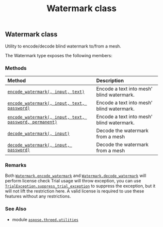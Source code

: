 ﻿---
title: Watermark class
second_title: Aspose.3D for Python via .NET API References
description: 
type: docs
weight: 230
url: /python-net/aspose.threed.utilities/watermark/
is_root: false
---

## Watermark class

Utility to encode/decode blind watermark  to/from a mesh.



The Watermark type exposes the following members:

### Methods
| Method | Description |
| :- | :- |
| [`encode_watermark(, input, text)`](/3d/python-net/aspose.threed.utilities/watermark/encode_watermark/#aspose.threed.entities.mesh-system.string) | Encode a text into mesh' blind watermark. |
| [`encode_watermark(, input, text, password)`](/3d/python-net/aspose.threed.utilities/watermark/encode_watermark/#aspose.threed.entities.mesh-system.string-system.string) | Encode a text into mesh' blind watermark. |
| [`encode_watermark(, input, text, password, permanent)`](/3d/python-net/aspose.threed.utilities/watermark/encode_watermark/#aspose.threed.entities.mesh-system.string-system.string-bool) | Encode a text into mesh' blind watermark. |
| [`decode_watermark(, input)`](/3d/python-net/aspose.threed.utilities/watermark/decode_watermark/#aspose.threed.entities.mesh) | Decode the watermark from a mesh |
| [`decode_watermark(, input, password)`](/3d/python-net/aspose.threed.utilities/watermark/decode_watermark/#aspose.threed.entities.mesh-system.string) | Decode the watermark from a mesh |



### Remarks 


Both [`Watermark.encode_watermark`](/3d/python-net/aspose.threed.utilities/watermark/encode_watermark) and [`Watermark.decode_watermark`](/3d/python-net/aspose.threed.utilities/watermark/decode_watermark) will perform license check
Trial usage will throw exception, you can use [`TrialException.suppress_trial_exception`](/3d/python-net/aspose.threed/trialexception#suppress_trial_exception) to suppress the exception, but it will not lift the restriction here.
A valid license is required to use these features without any restrictions.

### See Also
* module [`aspose.threed.utilities`](..)
